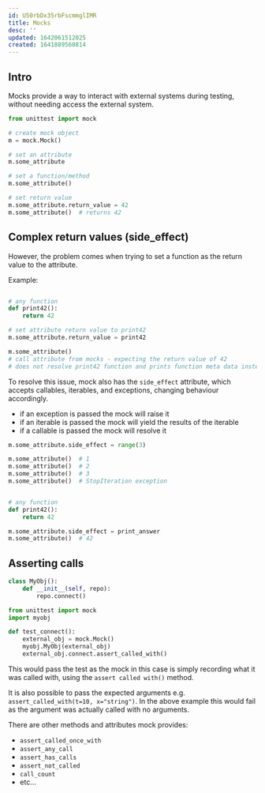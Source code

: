 ```yaml
---
id: U50rbDx35rbFscmmglIMR
title: Mocks
desc: ''
updated: 1642061512025
created: 1641889560814
---
```


## Intro
Mocks provide a way to interact with external systems during testing, without needing access the external system.

```python
from unittest import mock

# create mock object
m = mock.Mock()

# set an attribute
m.some_attribute

# set a function/method
m.some_attribute()

# set return value
m.some_attribute.return_value = 42
m.some_attribute()  # returns 42
```

## Complex return values (side_effect)
However, the problem comes when trying to set a function as the return value to the attribute. 

Example:
```python

# any function
def print42():
    return 42

# set attribute return value to print42
m.some_attribute.return_value = print42

m.some_attribute() 
# call attribute from mocks - expecting the return value of 42
# does not resolve print42 function and prints function meta data instead

```

To resolve this issue, mock also has the `side_effect` attribute, which accepts callables, iterables, and exceptions, changing behaviour accordingly.

- if an exception is passed the mock will raise it
- if an iterable is passed the mock will yield the results of the iterable
- if a callable is passed the mock will resolve it

```python
m.some_attribute.side_effect = range(3)

m.some_attribute()  # 1
m.some_attribute()  # 2
m.some_attribute()  # 3
m.some_attribute()  # StopIteration exception


# any function
def print42():
    return 42

m.some_attribute.side_effect = print_answer
m.some_attribute()  # 42
```

## Asserting calls

```python
class MyObj():
    def __init__(self, repo):
        repo.connect()

from unittest import mock
import myobj

def test_connect():
    external_obj = mock.Mock()
    myobj.MyObj(external_obj)
    external_obj.connect.assert_called_with()
```

This would pass the test as the mock in this case is simply recording what it was called with, using the `assert called with()` method. 

It is also possible to pass the expected arguments e.g. `assert_called_with(t=10, x="string")`. In the above example this would fail as the argument was actually called with no arguments. 

There are other methods and attributes mock provides:
- `assert_called_once_with`
- `assert_any_call`
- `assert_has_calls`
- `assert_not_called`
- `call_count`
- etc...








 







